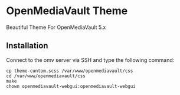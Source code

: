 # OpenMediaVault Theme
Beautiful Theme For OpenMediaVault 5.x


## Installation
Connect to the omv server via SSH and type the following command:


```shell
cp theme-cuntom.scss /var/www/openmediavault/css
cd /var/www/openmediavault/css
make
chown openmediavault-webgui:openmediavault-webgui
```





